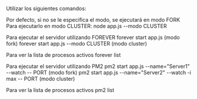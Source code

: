 Utilizar los siguientes comandos:

Por defecto, si no se le especifica el modo, se ejecutará en modo FORK
Para ejecutarlo en modo CLUSTER: node app.js --modo CLUSTER 

Para ejecutar el servidor utilizando FOREVER
forever start app.js (modo fork)
forever start app.js --modo CLUSTER (modo cluster)

Para ver la lista de procesos activos
forever list 

Para ejecutar el servidor utilizando PM2
pm2 start app.js --name="Server1" --watch -- PORT (modo fork)
pm2 start app.js --name="Server2" --watch -i max -- PORT (modo cluster)

Para ver la lista de procesos activos
pm2 list
